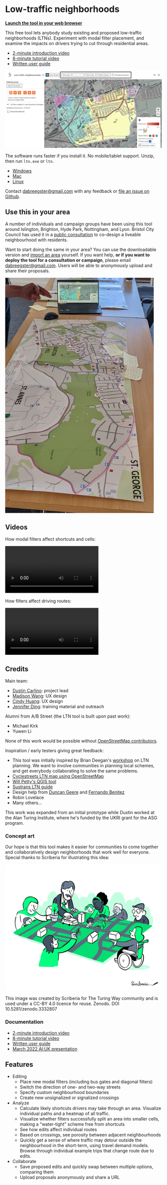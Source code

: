 # Low-traffic neighborhoods

[**Launch the tool in your web browser**](http://play.abstreet.org/0.3.38/ltn.html?system/gb/bristol/maps/east.bin)

This free tool lets anybody study existing and proposed low-traffic
neighborhoods (LTNs). Experiment with modal filter placement, and examine the
impacts on drivers trying to cut through residential areas.

- [2-minute introduction video](https://www.youtube.com/watch?v=m22WP62yyZ0)
- [8-minute tutorial video](https://www.youtube.com/watch?v=j64ZtDfGPCY)
- [Written user guide](https://docs.google.com/presentation/d/1vU4xITmd9PMX4QJi0xP5ZJVpuWE9rpE3SvvYdq9_xb8/edit?usp=sharing)

![](ltn.gif)

The software runs faster if you install it. No mobile/tablet support. Unzip,
then run `ltn.exe` or `ltn`.

- [Windows](https://github.com/a-b-street/abstreet/releases/download/v0.3.38/abstreet_windows_v0_3_38.zip)
- [Mac](https://github.com/a-b-street/abstreet/releases/download/v0.3.38/abstreet_mac_v0_3_38.zip)
- [Linux](https://github.com/a-b-street/abstreet/releases/download/v0.3.38/abstreet_linux_v0_3_38.zip)

Contact <dabreegster@gmail.com> with any feedback or
[file an issue on Github](https://github.com/a-b-street/abstreet/issues/new).

## Use this in your area

A number of individuals and campaign groups have been using this tool around
Islington, Brighton, Hyde Park, Nottingham, and Lyon. Bristol City Council has
used it in a
[public consultation](https://eastbristolliveableneighbourhoods.commonplace.is/en-GB/proposals/liveable-neighbourhood-interactive-tool/step1)
to co-design a liveable neighbourhood with residents.

Want to start doing the same in your area? You can use the downloadable version
and [import an area](../../user/new_city.md) yourself. If you want help, **or if
you want to deploy the tool for a consultation or campaign**, please email
<dabreegster@gmail.com>. Users will be able to anonymously upload and share
their proposals.

![](bristol_workshop.jpg)

## Videos

How modal filters affect shortcuts and cells:

<video controls>
  <source src="place_filters.mp4" type="video/mp4">
</video>

How filters affect driving routes:

<video controls>
  <source src="plan_route.mp4" type="video/mp4">
</video>

## Credits

Main team:

- [Dustin Carlino](http://dcarlino.org): project lead
- [Madison Wang](https://www.linkedin.com/in/madison-wang-841977bb/): UX design
- [Cindy Huang](https://www.cindykhuang.me): UX design
- [Jennifer Ding](https://jending.com): training material and outreach

Alumni from A/B Street (the LTN tool is built upon past work):

- Michael Kirk
- Yuwen Li

None of this work would be possible without
[OpenStreetMap contributors](http://openstreetmap.org/about).

Inspiration / early testers giving great feedback:

- This tool was initially inspired by Brian Deegan's
  [workshop](https://www.youtube.com/watch?v=pHucS2F33W8&t=1052s) on LTN
  planning. We want to involve communities in planning local schemes, and get
  everybody collaborating to solve the same problems.
- [Cyclestreets LTN map using OpenStreetMap](https://www.cyclestreets.org/news/2021/07/25/mapping-ltns/)
- [Will Petty's QGIS tool](https://twitter.com/Microlambert/status/1454017200004739073)
- [Sustrans LTN guide](https://www.sustrans.org.uk/for-professionals/infrastructure/an-introductory-guide-to-low-traffic-neighbourhood-design)
- Design help from [Duncan Geere](https://www.duncangeere.com/) and
  [Fernando Benitez](https://fernandobenitez.co/)
- Robin Lovelace
- Many others...

This work was expanded from an initial prototype while Dustin worked at the Alan
Turing Institute, where he's funded by the UKRI grant for the ASG program.

### Concept art

Our hope is that this tool makes it easier for communities to come together and
collaboratively design neighborhoods that work well for everyone. Special thanks
to Scriberia for illustrating this idea:

![](scriberia.jpg)

This image was created by Scriberia for The Turing Way community and is used
under a CC-BY 4.0 licence for reuse. Zenodo. DOI 10.5281/zenodo.3332807

### Documentation

- [2-minute introduction video](https://www.youtube.com/watch?v=m22WP62yyZ0)
- [8-minute tutorial video](https://www.youtube.com/watch?v=j64ZtDfGPCY)
- [Written user guide](https://docs.google.com/presentation/d/1vU4xITmd9PMX4QJi0xP5ZJVpuWE9rpE3SvvYdq9_xb8/edit?usp=sharing)
- [March 2022 AI:UK presentation](https://dabreegster.github.io/talks/aiuk_ltn/slides.html)

## Features

- Editing
  - Place new modal filters (including bus gates and diagonal filters)
  - Switch the direction of one- and two-way streets
  - Specify custom neighbourhood boundaries
  - Create new unsignalized or signalized crossings
- Analyze
  - Calculate likely shortcuts drivers may take through an area. Visualize
    individual paths and a heatmap of all traffic.
  - Visualize whether filters successfully split an area into smaller cells,
    making a "water-tight" scheme free from shortcuts
  - See how edits affect individual routes
  - Based on crossings, see porosity between adjacent neighbourhoods
  - Quickly get a sense of where traffic may detour outside the neighbourhood in
    the short-term, using travel demand models. Browse through individual
    example trips that change route due to edits.
- Collaborate
  - Save proposed edits and quickly swap between multiple options, comparing
    them
  - Upload proposals anonymously and share a URL
